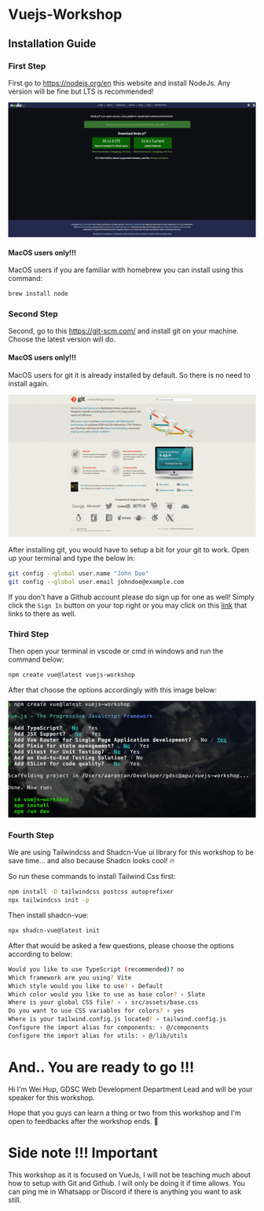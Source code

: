 # Vuejs-Workshop

## Installation Guide

### First Step

First go to https://nodejs.org/en this website and install NodeJs. Any version will be fine but LTS is recommended!

![NodeJs Website](./Node_js.jpeg)

#### MacOS users only!!!

MacOS users if you are familiar with homebrew you can install using this command:

```bash
brew install node
```

### Second Step

Second, go to this https://git-scm.com/ and install git on your machine. Choose the latest version will do.

#### MacOS users only!!!

MacOS users for git it is already installed by default. So there is no need to install again.

![Git Website](./Git.jpeg)

After installing git, you would have to setup a bit for your git to work. Open up your terminal and type the below in:

```bash
git config --global user.name "John Doe"
git config --global user.email johndoe@example.com
```

If you don't have a Github account please do sign up for one as well! Simply click the `Sign In` button on your top right or you may click on this [link](https://github.com/login?return_to=https%3A%2F%2Fgithub.com%2Fgdsc-apu%2Fvuejs-workshop) that links to there as well.

### Third Step

Then open your terminal in vscode or cmd in windows and run the command below:

```bash
npm create vue@latest vuejs-workshop
```

After that choose the options accordingly with this image below:

![installing vuejs in terminal](./terminal.png)

### Fourth Step

We are using Tailwindcss and Shadcn-Vue ui library for this workshop to be save time... and also because Shadcn looks cool! 🔥

So run these commands to install Tailwind Css first:

```bash
npm install -D tailwindcss postcss autoprefixer
npx tailwindcss init -p
```

Then install shadcn-vue:

```bash
npx shadcn-vue@latest init
```

After that would be asked a few questions, please choose the options according to below:

```bash
Would you like to use TypeScript (recommended)? no
Which framework are you using? Vite
Which style would you like to use? › Default
Which color would you like to use as base color? › Slate
Where is your global CSS file? › › src/assets/base.css
Do you want to use CSS variables for colors? › yes
Where is your tailwind.config.js located? › tailwind.config.js
Configure the import alias for components: › @/components
Configure the import alias for utils: › @/lib/utils
```

# And.. You are ready to go !!!

Hi I'm Wei Hup, GDSC Web Development Department Lead and will be your speaker for this workshop.

Hope that you guys can learn a thing or two from this workshop and I'm open to feedbacks after the workshop ends. 🤗

# Side note !!! Important

This workshop as it is focused on VueJs, I will not be teaching much about how to setup with Git and Github. I will only be doing it if time allows. You can ping me in Whatsapp or Discord if there is anything you want to ask still.
